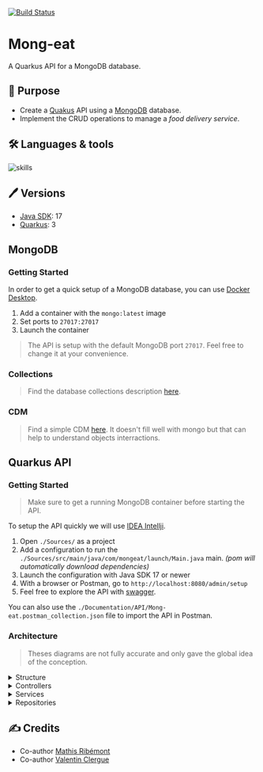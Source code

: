 [![Build Status](https://codefirst.iut.uca.fr/api/badges/React-if/Mong-eat/status.svg)](https://codefirst.iut.uca.fr/React-if/Mong-eat)

# Mong-eat

A Quarkus API for a MongoDB database.

## 📝 Purpose

- Create a [Quakus](https://quarkus.io) API using a [MongoDB](https://www.mongodb.com/) database.
- Implement the CRUD operations to manage a *food delivery service*.

## 🛠 Languages & tools

![skills](https://skillicons.dev/icons?i=java,mongo,idea)

## 🖊️ Versions 

- [Java SDK](https://www.java.com/): 17
- [Quarkus](https://quarkus.io): 3

## MongoDB

### Getting Started

In order to get a quick setup of a MongoDB database, you can use [Docker Desktop](https://www.docker.com/products/docker-desktop/).

1. Add a container with the `mongo:latest` image
2. Set ports to `27017:27017`
3. Launch the container

> The API is setup with the default MongoDB port `27017`. Feel free to change it at your convenience.

### Collections

> Find the database collections description [here](./Documentation/Database/Collections.md).

### CDM

> Find a simple CDM [here](./Documentation/Database/CDM.md). 
> It doesn't fill well with mongo but that can help to understand objects interractions.

## Quarkus API

### Getting Started

> Make sure to get a running MongoDB container before starting the API.

To setup the API quickly we will use [IDEA Intellji](https://www.jetbrains.com/idea/).

1. Open `./Sources/` as a project
2. Add a configuration to run the `./Sources/src/main/java/com/mongeat/launch/Main.java` main. *(pom will automatically download dependencies)*
3. Launch the configuration with Java SDK 17 or newer
4. With a browser or Postman, go to `http://localhost:8080/admin/setup`
5. Feel free to explore the API with [swagger](http://localhost:8080/q/swagger-ui/).

You can also use the `./Documentation/API/Mong-eat.postman_collection.json` file to import the API in Postman.

### Architecture

> Theses diagrams are not fully accurate and only gave the global idea of the conception.

<details><summary> Structure </summary>

```mermaid
classDiagram

class Controller {
    
}
Controller --> Service
Controller --> Mapper~D, M~

class Service {
    
}
Service --> Repository
Service --> Converter~M, E~

class Repository {
    
}
Repository --> Codec

class Mapper~D, M~ {
    
}
Mapper .. DTO
Mapper .. Model

class Converter~M, E~ {
    
}
Converter .. Model
Converter .. Entity
```

This API is implement following the Controller -> Service -> Repository architecture.
* Controllers:
    - Handle the HTTP requests
    - Call the services
    - Return the responses
* Services:
    - Handle the business logic
    - Call the repositories
* Repositories:
    - Handle the database access
    - Call the codecs

To interact through the layers and convert **DTOs** to **Models** and **Models** to **Entities**, we use mappers and converters.
It allows us to keep the layers independant and to have a better control over the data.
It allows improve the code readability and maintainability.
</details>

<details><summary> Controllers </summary>

```mermaid
classDiagram

class GenericController~D, DA, M, MA, E~ {
    # setService(@NonNull GenericService~M_MA_E~ service)
    # setMapper(@NonNull GenericMapper~M_D~ mapper)
    # setPostMapper(@NonNull GenericPostMapper~MA_DA~ postMapper)
    + getById(String id) Response
    + getAll() Response
    + getPaginated(int page, int limit) Response
    + insert(DA dto) Response
    + insertAll(Collection~DA~ dtos) Response
    + update(DA dto) Response
    + updateAll(Collection~DA~ dtos) Response
    + delete(String id) Response
    + deleteAll() Response
    + drop() Response
    + exists(String id) Response
    + getCount() Response
}
GenericController --> "1" GenericService~M, MA, E~

class ArticleController {
    + getByName(String name) Response
}
GenericController <|.. ArticleController

class OrderController {
    
}
GenericController <|.. OrderController

class RestaurantController {
    + getByName(String name) Response
}
GenericController <|.. RestaurantController

class UserController {
    + getByName(String name) Response
}
GenericController <|.. UserController

class AdminController {
    + loadStub(String entity) Response
    + drop(String entity) Response
    + setup() Response
}
```

The controllers are the entry point of the API.
- They handle the HTTP requests
- They call the services
- They return the responses
</details>

<details><summary> Services </summary>

```mermaid
classDiagram

class GenericService~M, MA, E~ {
    # setRepository(GenericRepository~E~ repository)
    # setConverter(GenericConverter~M_E~ converter)
    # setPostConverter(GenericPostConverter~MA_E~ postConverter)
    + getById(String id) ~M~
    + getAll() ~Collection~M~~
    + getPaginated(int page, int limit) ~Collection~M~~
    + insert(M model)
    + insertAll(Collection~M~ models)
    + update(M model)
    + updateAll(Collection~M~ models)
    + delete(String id)
    + deleteAll()
    + exists(String id) Boolean
    + getCount() Long
}
GenericService --> "1" GenericRepository~E~

class ArticleService~Article, NewArticle, ArticleEntity~ {
    + findByRestaurantId(String id) List~Article~
}
GenericService <|.. ArticleService

class OrderService~Order, NewOrder, OrderEntity~ {
    + @Override getById(String id) ~Order~
    + @Override getAll() ~Collection~Order~~
    - getArticlesFromOrder(OrderEntity order) List~Article~
}
GenericService <|.. OrderService

class RestaurantService~Restaurant, NewRestaurant, RestaurantEntity~ {
    + @Override getById(String id) ~Restaurant~
    + @Override getAll() ~Collection~Restaurant~~
    + findByName(String name) List~Restaurant~
    - getArticlesFromRestaurant(RestaurantEntity restaurant) List~Article~
}
GenericService <|.. RestaurantService

class UserService~User, NewUser, UserEntity~ {
    + findByName(String name) List~User~
}
GenericService <|.. UserService

class AdminService {
    + drop(String type)
    + creadeStube(String type) Boolean
    + setup() Boolean
}
BaseRepository <|.. AdminService
```

The services are the core of the API.
- They handle the business logic
- They call the repositories
</details>

<details><summary> Repositories </summary>

```mermaid
classDiagram

class GenericRepository~E~ {
    + getCollection()* MongoCollection~E~
    + findById(String id) ~E~
    + getAll() ~Collection~E~~
    + gePaginated(int page, int limit) ~Collection~E~~
    + insert(E entity)
    + insterAll(Collection~E~ entities)
    + update(E entity)
    + updateAll(Collection~E~ entities)
    + delete(String id)
    + deleteAll()
    + exists(String id) Boolean
    + count() Long
}
BaseRepository <|.. GenericRepository

class ArticleRepository~ArticleEntity~ {
    + @Override getCollection()* MongoCollection~ArticleEntity~
    + findByName(String name) List~ArticleEntity~
}
GenericRepository <|.. ArticleRepository

class OrderRepository~OrderEntity~ {
    + @Override getCollection()* MongoCollection~OrderEntity~
}
GenericRepository <|.. OrderRepository

class RestaurantRepository~RestaurantEntity~ {
    + @Override getCollection()* MongoCollection~RestaurantEntity~
    + findByName(String name) List~RestaurantEntity~
}
GenericRepository <|.. RestaurantRepository

class UserRepository~UserEntity~ {
    + @Override getCollection()* MongoCollection~UserEntity~
    + findByName(String name) List~UserEntity~
}
GenericRepository <|.. UserRepository
```

The repositories are the link between the API and the database.
- They handle the database access
- They call the codecs
</details>


## ✍️ Credits

* Co-author [Mathis Ribémont](https://github.com/TEDDAC)
* Co-author [Valentin Clergue](https://github.com/HandyS11)
